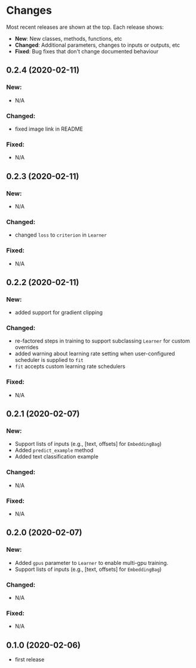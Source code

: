 # Changes

Most recent releases are shown at the top. Each release shows:

- **New**: New classes, methods, functions, etc
- **Changed**: Additional parameters, changes to inputs or outputs, etc
- **Fixed**: Bug fixes that don't change documented behaviour


## 0.2.4 (2020-02-11)

### New:
- N/A

### Changed:
- fixed image link in README

### Fixed:
- N/A


## 0.2.3 (2020-02-11)

### New:
- N/A

### Changed:
- changed `loss` to `criterion` in `Learner`

### Fixed:
- N/A


## 0.2.2 (2020-02-11)

### New:
- added support for gradient clipping

### Changed:
- re-factored steps in training to support subclassing `Learner` for custom overrides
- added warning about learning rate setting when user-configured scheduler is supplied to `fit`
- `fit` accepts custom learning rate schedulers

### Fixed:
- N/A


## 0.2.1 (2020-02-07)

### New:
- Support lists of inputs (e.g., [text, offsets] for `EmbeddingBag`)
- Added `predict_example` method
- Added text classification example

### Changed:
- N/A

### Fixed:
- N/A


## 0.2.0 (2020-02-07)

### New:
- Added `gpus` parameter to `Learner` to enable multi-gpu training.
- Support lists of inputs (e.g., [text, offsets] for `EmbeddingBag`)

### Changed:
- N/A

### Fixed:
- N/A


## 0.1.0 (2020-02-06)

- first release



